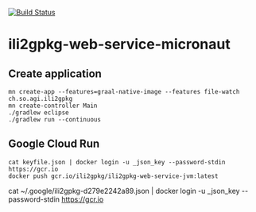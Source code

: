 [![Build Status](https://travis-ci.org/edigonzales/ili2gpkg-web-service-micronaut.svg?branch=master)](https://travis-ci.org/edigonzales/ili2gpkg-web-service-micronaut)

# ili2gpkg-web-service-micronaut

## Create application
```
mn create-app --features=graal-native-image --features file-watch ch.so.agi.ili2gpkg 
mn create-controller Main
./gradlew eclipse
./gradlew run --continuous
```

## Google Cloud Run
```
cat keyfile.json | docker login -u _json_key --password-stdin https://gcr.io
docker push gcr.io/ili2gpkg/ili2gpkg-web-service-jvm:latest

```

cat ~/.google/ili2gpkg-d279e2242a89.json | docker login -u _json_key --password-stdin https://gcr.io
